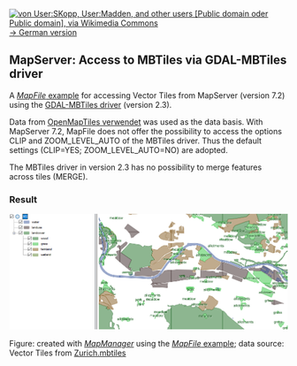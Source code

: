 [<img src="https://upload.wikimedia.org/wikipedia/commons/b/ba/Flag_of_Germany.svg" data-canonical-src="https://upload.wikimedia.org/wikipedia/commons/b/ba/Flag_of_Germany.svg" title="von User:SKopp, User:Madden, and other users [Public domain oder Public domain], via Wikimedia Commons" width="30" /> -> German version](README_de.md)

## MapServer: Access to MBTiles via GDAL-MBTiles driver
A [*MapFile* example](./MBTiles_GDAL2_3.map) for accessing Vector Tiles from MapServer (version 7.2) using the [GDAL-MBTiles driver](https://www.gdal.org/frmt_mbtiles.html) (version 2.3).

Data from [OpenMapTiles verwendet](https://openmaptiles.com/downloads/europe/switzerland/zurich/) was used as the data basis. With MapServer 7.2, MapFile does not offer the possibility to access the options CLIP and ZOOM_LEVEL_AUTO of the MBTiles driver. Thus the default settings (CLIP=YES; ZOOM_LEVEL_AUTO=NO) are adopted.

The MBTiles driver in version 2.3 has no possibility to merge features across tiles (MERGE).

### Result

![result](./MapServer_MapFile_GDAL_MBTiles.png?raw=true "Vector Tiles in MapServer via GDAL-MBTiles-driver")

Figure: created with [*MapManager*](https://github.com/DMS-Aus/MapManager) using the [*MapFile* example](./MBTiles_GDAL2_3.map); data source: Vector Tiles from [Zurich.mbtiles](https://openmaptiles.com/downloads/europe/switzerland/zurich/)
